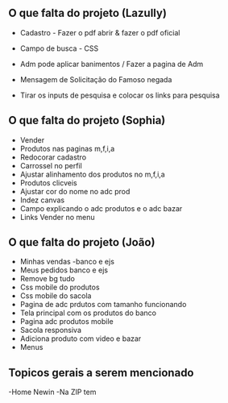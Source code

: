 ## O que falta do projeto (Lazully)
- Cadastro - Fazer o pdf abrir & fazer o pdf oficial
- Campo de busca - CSS

- Adm pode aplicar banimentos / Fazer a pagina de Adm

- Mensagem de Solicitação do Famoso negada

- Tirar os inputs de pesquisa e colocar os links para pesquisa


## O que falta do projeto (Sophia)
- Vender
- Produtos nas paginas m,f,i,a
- Redocorar cadastro
- Carrossel no perfil
- Ajustar alinhamento dos produtos no m,f,i,a
- Produtos clicveis
- Ajustar cor do nome no adc prod
- Indez canvas
- Campo explicando o adc produtos e o adc bazar
- Links Vender no menu


## O que falta do projeto (João)
- Minhas vendas -banco e ejs
- Meus pedidos banco e ejs
- Remove bg tudo
- Css mobile do produtos 
- Css mobile do sacola 
- Pagina de adc prdutos com tamanho funcionando
- Tela principal com os produtos do banco
- Pagina adc produtos mobile
- Sacola responsiva
- Adiciona produto com video e bazar
- Menus


## Topicos gerais a serem mencionado

-Home
    Newin -Na ZIP tem